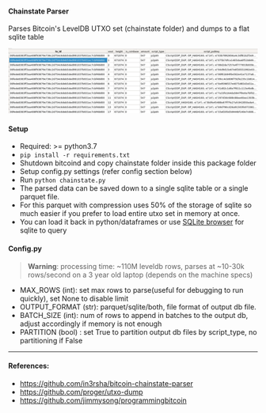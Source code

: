 #### Chainstate Parser
Parses Bitcoin's LevelDB UTXO set (chainstate folder) and dumps to a flat sqlite table



![alt screenshot](chainstate_screenshot.png)


#### Setup
- Required: >= python3.7
- `pip install -r requirements.txt`
- Shutdown bitcoind and copy chainstate folder inside this package folder
- Setup config.py settings (refer config section below)
- Run `python chainstate.py`
- The parsed data can be saved down to a single sqlite table or a single parquet file. 
- For this parquet with compression uses 50% of the storage of sqlite so much easier if you prefer to load entire utxo set in memory at once.
- You can load it back in python/dataframes or use [SQLite browser](https://sqlitebrowser.org/) for sqlite to query

#### Config.py
> **Warning**: processing time: ~110M leveldb rows, parses at ~10-30k rows/second on a 3 year old laptop (depends on the machine specs)
- MAX_ROWS (int): set max rows to parse(useful for debugging to run quickly), set None to disable limit
- OUTPUT_FORMAT (str): parquet/sqlite/both, file format of output db file. 
- BATCH_SIZE (int): num of rows to append in batches to the output db, adjust accordingly if memory is not enough
- PARTITION (bool) : set True to partition output db files by script_type, no partitioning if False



---
#### References:
- https://github.com/in3rsha/bitcoin-chainstate-parser
- https://github.com/proger/utxo-dump
- https://github.com/jimmysong/programmingbitcoin